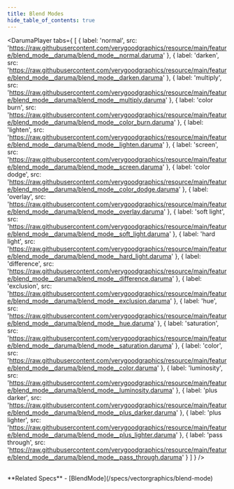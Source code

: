 ```yaml
---
title: Blend Modes
hide_table_of_contents: true
---
```


<DarumaPlayer
  tabs={
    [
      {
        label: 'normal',
        src: 'https://raw.githubusercontent.com/verygoodgraphics/resource/main/feature/blend_mode__daruma/blend_mode__normal.daruma'
      },
      {
        label: 'darken',
        src: 'https://raw.githubusercontent.com/verygoodgraphics/resource/main/feature/blend_mode__daruma/blend_mode__darken.daruma'
      },
      {
        label: 'multiply',
        src: 'https://raw.githubusercontent.com/verygoodgraphics/resource/main/feature/blend_mode__daruma/blend_mode__multiply.daruma'
      },
      {
        label: 'color burn',
        src: 'https://raw.githubusercontent.com/verygoodgraphics/resource/main/feature/blend_mode__daruma/blend_mode__color_burn.daruma'
      },
      {
        label: 'lighten',
        src: 'https://raw.githubusercontent.com/verygoodgraphics/resource/main/feature/blend_mode__daruma/blend_mode__lighten.daruma'
      },
      {
        label: 'screen',
        src: 'https://raw.githubusercontent.com/verygoodgraphics/resource/main/feature/blend_mode__daruma/blend_mode__screen.daruma'
      },
      {
        label: 'color dodge',
        src: 'https://raw.githubusercontent.com/verygoodgraphics/resource/main/feature/blend_mode__daruma/blend_mode__color_dodge.daruma'
      },
      {
        label: 'overlay',
        src: 'https://raw.githubusercontent.com/verygoodgraphics/resource/main/feature/blend_mode__daruma/blend_mode__overlay.daruma'
      },
      {
        label: 'soft light',
        src: 'https://raw.githubusercontent.com/verygoodgraphics/resource/main/feature/blend_mode__daruma/blend_mode__soft_light.daruma'
      },
      {
        label: 'hard light',
        src: 'https://raw.githubusercontent.com/verygoodgraphics/resource/main/feature/blend_mode__daruma/blend_mode__hard_light.daruma'
      },
      {
        label: 'difference',
        src: 'https://raw.githubusercontent.com/verygoodgraphics/resource/main/feature/blend_mode__daruma/blend_mode__difference.daruma'
      },
      {
        label: 'exclusion',
        src: 'https://raw.githubusercontent.com/verygoodgraphics/resource/main/feature/blend_mode__daruma/blend_mode__exclusion.daruma'
      },
      {
        label: 'hue',
        src: 'https://raw.githubusercontent.com/verygoodgraphics/resource/main/feature/blend_mode__daruma/blend_mode__hue.daruma'
      },
      {
        label: 'saturation',
        src: 'https://raw.githubusercontent.com/verygoodgraphics/resource/main/feature/blend_mode__daruma/blend_mode__saturation.daruma'
      },
      {
        label: 'color',
        src: 'https://raw.githubusercontent.com/verygoodgraphics/resource/main/feature/blend_mode__daruma/blend_mode__color.daruma'
      },
      {
        label: 'luminosity',
        src: 'https://raw.githubusercontent.com/verygoodgraphics/resource/main/feature/blend_mode__daruma/blend_mode__luminosity.daruma'
      },
      {
        label: 'plus darker',
        src: 'https://raw.githubusercontent.com/verygoodgraphics/resource/main/feature/blend_mode__daruma/blend_mode__plus_darker.daruma'
      },
      {
        label: 'plus lighter',
        src: 'https://raw.githubusercontent.com/verygoodgraphics/resource/main/feature/blend_mode__daruma/blend_mode__plus_lighter.daruma'
      },
      {
        label: 'pass through',
        src: 'https://raw.githubusercontent.com/verygoodgraphics/resource/main/feature/blend_mode__daruma/blend_mode__pass_through.daruma'
      }
    ]
  }
 />
 
<br />
**Related Specs**
- [BlendMode](/specs/vectorgraphics/blend-mode)

